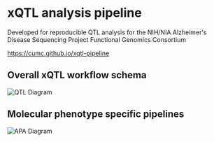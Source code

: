 # xQTL analysis pipeline

Developed for reproducible QTL analysis for the NIH/NIA Alzheimer's Disease Sequencing Project Functional Genomics Consortium

https://cumc.github.io/xqtl-pipeline

## Overall xQTL workflow schema

![QTL Diagram](https://user-images.githubusercontent.com/54919134/140530539-460b7ada-1ce0-4d55-beb7-72e73fc6e568.jpeg)

## Molecular phenotype specific pipelines


![APA Diagram](images/Aqtl_v1.png)

